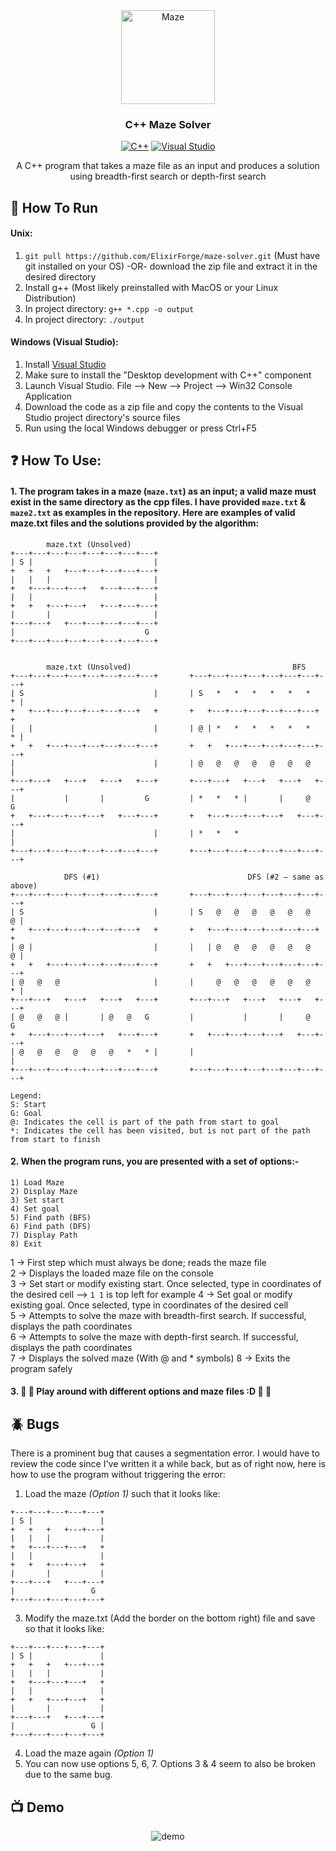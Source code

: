 <div align="center">
    <img src="readmeResources/maze-solver-logo.svg" alt="Maze" width="150" height="150">
  <h3 align="center">C++ Maze Solver</h3>
  

[![C++](https://img.shields.io/static/v1?label=&message=C%2B%2B&color=3F78A9&logo=cplusplus)](https://www.cplusplus.com)
[![Visual Studio](https://img.shields.io/static/v1?label=&message=Visual%20Studio&color=5C2D91&logo=visualstudio&logoColor=white)](https://visualstudio.microsoft.com)
  
A C++ program that takes a maze file as an input and produces a solution using breadth-first search or depth-first search
</div>



## :flight_departure: How To Run
#### Unix:
1. `git pull https://github.com/ElixirForge/maze-solver.git` (Must have git installed on your OS) -OR- download the zip file and extract it in the desired directory
2. Install g++ (Most likely preinstalled with MacOS or your Linux Distribution)
3. In project directory: `g++ *.cpp -o output`
4. In project directory: `./output`

#### Windows (Visual Studio):
1. Install [Visual Studio](https://visualstudio.microsoft.com)
2. Make sure to install the "Desktop development with C++" component
3. Launch Visual Studio. File --> New --> Project --> Win32 Console Application
4. Download the code as a zip file and copy the contents to the Visual Studio project directory's source files
5. Run using the local Windows debugger or press Ctrl+F5

## :question: How To Use:
#### 1. The program takes in a maze (`maze.txt`) as an input; a valid maze must exist in the same directory as the cpp files. I have provided `maze.txt` & `maze2.txt` as examples in the repository. Here are examples of valid maze.txt files and the solutions provided by the algorithm:
```
        maze.txt (Unsolved)
+---+---+---+---+---+---+---+---+
| S |                           |
+   +   +   +---+---+---+---+---+
|   |   |                       |
+   +---+---+---+   +---+---+---+
|   |                           |
+   +   +---+---+   +---+---+---+
|       |                       |
+---+---+   +---+---+---+---+---+
|                             G 
+---+---+---+---+---+---+---+---+			


        maze.txt (Unsolved)                                    BFS
+---+---+---+---+---+---+---+---+		+---+---+---+---+---+---+---+---+
| S                             |		| S   *   *   *   *   *   *   * |
+   +---+---+---+---+---+---+   +		+   +---+---+---+---+---+---+   +
|   |                           |		| @ | *   *   *   *   *   *   * |
+   +   +---+---+---+---+---+---+		+   +   +---+---+---+---+---+---+ 
|                               |		| @   @   @   @   @   @   @     |
+---+---+   +---+   +---+   +---+		+---+---+   +---+   +---+   +---+
|           |       |         G 		| *   *   * |       |     @   G 
+   +---+---+---+---+   +---+---+		+   +---+---+---+---+   +---+---+
|                               |		| *   *   *                     |
+---+---+---+---+---+---+---+---+		+---+---+---+---+---+---+---+---+

            DFS (#1)                                 DFS (#2 – same as above)
+---+---+---+---+---+---+---+---+		+---+---+---+---+---+---+---+---+
| S                             |		| S   @   @   @   @   @   @   @ |
+   +---+---+---+---+---+---+   +		+   +---+---+---+---+---+---+   +
| @ |                           |		|   | @   @   @   @   @   @   @ |
+   +   +---+---+---+---+---+---+		+   +   +---+---+---+---+---+---+
| @   @   @                     |		|     @   @   @   @   @   @   * |
+---+---+   +---+   +---+   +---+		+---+---+   +---+   +---+   +---+
| @   @   @ |       | @   @   G 		|           |       |     @   G 
+   +---+---+---+---+   +---+---+		+   +---+---+---+---+   +---+---+
| @   @   @   @   @   @   *   * |		|                               |
+---+---+---+---+---+---+---+---+		+---+---+---+---+---+---+---+---+

Legend:
S: Start
G: Goal
@: Indicates the cell is part of the path from start to goal
*: Indicates the cell has been visited, but is not part of the path from start to finish
```


#### 2. When the program runs, you are presented with a set of options:-
```
1) Load Maze 
2) Display Maze
3) Set start
4) Set goal
5) Find path (BFS)
6) Find path (DFS)
7) Display Path
8) Exit
```
1 -> First step which must always be done; reads the maze file  
2 -> Displays the loaded maze file on the console  
3 -> Set start or modify existing start. Once selected, type in coordinates of the desired cell --> `1 1` is top left for example 
4 -> Set goal or modify existing goal. Once selected, type in coordinates of the desired cell  
5 -> Attempts to solve the maze with breadth-first search. If successful, displays the path coordinates  
6 -> Attempts to solve the maze with depth-first search. If successful, displays the path coordinates  
7 -> Displays the solved maze (With @ and * symbols) 
8 -> Exits the program safely

#### 3. :rocket: :rocket: Play around with different options and maze files :D :rocket: :rocket:

## :beetle: Bugs
There is a prominent bug that causes a segmentation error. I would have to review the code since I've written it a while back, but as of right now, here is how to use the program without triggering the error:
1. Load the maze <i>(Option 1)</i> such that it looks like:
```
+---+---+---+---+---+
| S |               |
+   +   +   +---+---+
|   |   |           |
+   +---+---+---+   +
|   |               |
+   +   +---+---+   +
|       |           |
+---+---+   +---+---+
|                 G   
+---+---+---+---+---+
```
3. Modify the maze.txt (Add the border on the bottom right) file and save so that it looks like:
```
+---+---+---+---+---+
| S |               |
+   +   +   +---+---+
|   |   |           |
+   +---+---+---+   +
|   |               |
+   +   +---+---+   +
|       |           |
+---+---+   +---+---+
|                 G | 
+---+---+---+---+---+
```
4. Load the maze again <i>(Option 1)</i>
5. You can now use options 5, 6, 7. Options 3 & 4 seem to also be broken due to the same bug.

## :tv: Demo
<div align="center">
<img src="readmeResources/maze-solver-demo.png" alt="demo">
</div>
